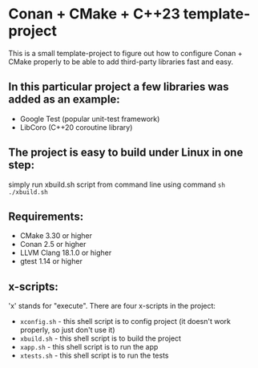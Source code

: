 # Conan + CMake + C++23 template-project

This is a small template-project to figure out how to configure Conan + CMake properly to be able to add third-party libraries fast and easy.

## In this particular project a few libraries was added as an example:
- Google Test (popular unit-test framework)
- LibCoro (C++20 coroutine library)

## The project is easy to build under Linux in one step:
simply run xbuild.sh script from command line using command `sh ./xbuild.sh`

## Requirements:
- CMake 3.30 or higher
- Conan 2.5 or higher
- LLVM Clang 18.1.0 or higher
- gtest 1.14 or higher

## x-scripts:
'x' stands for "execute". There are four x-scripts in the project:
- `xconfig.sh` - this shell script is to config project (it doesn't work properly, so just don't use it)
- `xbuild.sh` - this shell script is to build the project
- `xapp.sh` - this shell script is to run the app
- `xtests.sh` - this shell script is to run the tests
